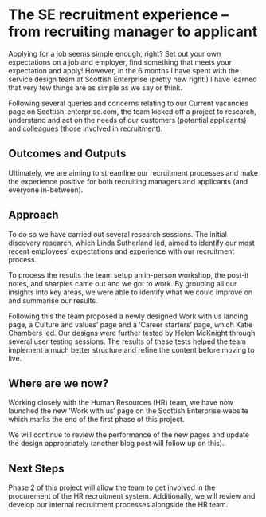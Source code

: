 # The SE recruitment experience – from recruiting manager to applicant
Applying for a job seems simple enough, right? Set out your own expectations on a job and employer, find something that meets your expectation and apply! However, in the 6 months I have spent with the service design team at Scottish Enterprise (pretty new right!) I have learned that very few things are as simple as we say or think. 

Following several queries and concerns relating to our Current vacancies page on Scottish-enterprise.com, the team kicked off a project to research, understand and act on the needs of our customers (potential applicants) and colleagues (those involved in recruitment).
## Outcomes and Outputs
Ultimately, we are aiming to streamline our recruitment processes and make the experience positive for both recruiting managers and applicants (and everyone in-between).
## Approach
To do so we have carried out several research sessions. The initial discovery research, which Linda Sutherland led, aimed to identify our most recent employees’ expectations and experience with our recruitment process. 

To process the results the team setup an in-person workshop, the post-it notes, and sharpies came out and we got to work. By grouping all our insights into key areas, we were able to identify what we could improve on and summarise our results. 

Following this the team proposed a newly designed Work with us landing page, a Culture and values’ page and a ‘Career starters’ page, which Katie Chambers led. Our designs were further tested by Helen McKnight through several user testing sessions. The results of these tests helped the team implement a much better structure and refine the content before moving to live.
## Where are we now?
Working closely with the Human Resources (HR) team, we have now launched the new ‘Work with us’ page on the Scottish Enterprise website which marks the end of the first phase of this project.

We will continue to review the performance of the new pages and update the design appropriately (another blog post will follow up on this).
## Next Steps
Phase 2 of this project will allow the team to get involved in the procurement of the HR recruitment system. Additionally, we will review and develop our internal recruitment processes alongside the HR team.
